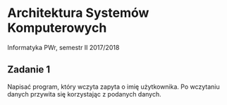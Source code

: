 # Architektura Systemów Komputerowych
Informatyka PWr, semestr II 2017/2018

## Zadanie 1
Napisać program, który wczyta zapyta o imię użytkownika. Po wczytaniu danych przywita się korzystając z podanych danych.
